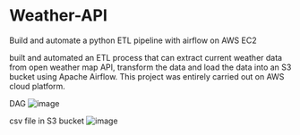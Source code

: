# Weather-API
Build and automate a python ETL pipeline with airflow on AWS EC2

built and automated an ETL process that can extract current weather data from open weather map API, transform the data and load the data into an S3 bucket using Apache Airflow. This project was entirely carried out on AWS cloud platform.



DAG
![image](https://github.com/jroberts2124/Weather-API/assets/61176037/d1eb841c-aa4d-4f85-a3fe-c90fdb72f72c)

csv file in S3 bucket
![image](https://github.com/jroberts2124/Weather-API/assets/61176037/1dd80a63-64eb-4748-a696-bb402ed23c68)



















  

  

